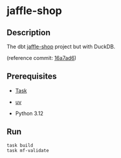 <!-- vim: set ft=markdown : -->


# jaffle-shop

## Description

The dbt [jaffle-shop](https://github.com/dbt-labs/jaffle-shop#readme) project but with DuckDB.

(reference commit:
[16a7ad6](https://github.com/dbt-labs/jaffle-shop/tree/16a7ad683379042540d384911459f8f75fe95045))

## Prerequisites

* [Task](https://taskfile.dev)

* [uv](https://github.com/astral-sh/uv#readme)

* Python 3.12

## Run

``` shell
task build
task mf-validate
```
